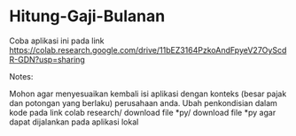 # Hitung-Gaji-Bulanan

Coba aplikasi ini pada link https://colab.research.google.com/drive/11bEZ3164PzkoAndFpyeV27OyScdR-GDN?usp=sharing

Notes: 

Mohon agar menyesuaikan kembali isi aplikasi dengan konteks (besar pajak dan potongan yang berlaku) perusahaan anda. Ubah penkondisian dalam kode pada link colab research/ download file *py/ download file *py agar dapat dijalankan pada aplikasi lokal
